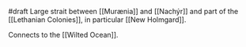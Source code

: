 #draft 
Large strait between [[Murænia]] and [[Nachýr]] and part of the [[Lethanian Colonies]], in particular [[New Holmgard]].

Connects to the [[Wilted Ocean]].